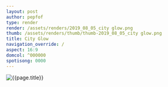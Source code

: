```yaml
---
layout: post
author: pepfof
type: render
render: /assets/renders/2019_08_05_city glow.png
thumb: /assets/renders/thumb/thumb-2019_08_05_city glow.png
title: City Glow
navigation_override: /
aspect: 16:9
domcol: ^000000
spotisong: 0000
---
```


<!--USER BEGIN 1-->

<!--USER END 1-->
<img src = "{{ page.render }}" class="image_main" alt="{{page.title}}">

<!--more-->
<!--USER BEGIN 2-->

<!--USER END 2-->

